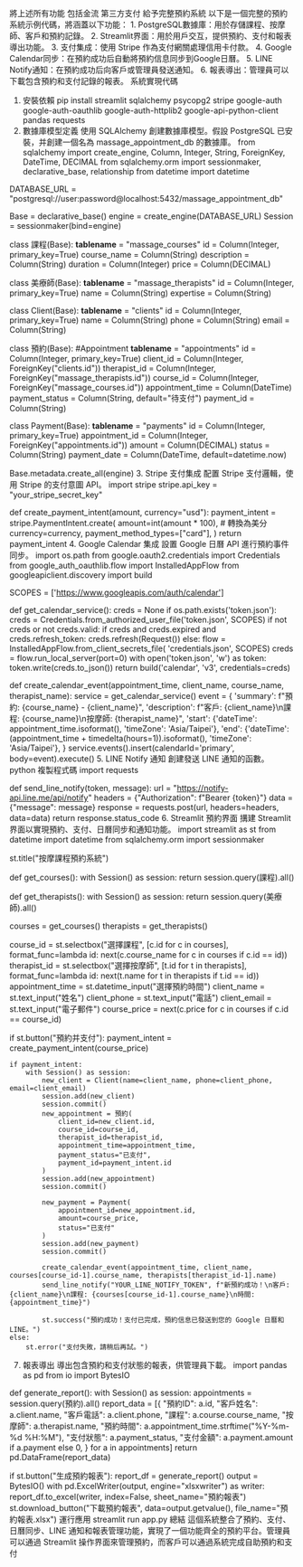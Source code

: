 將上述所有功能 包括金流 第三方支付 給予完整預約系統
以下是一個完整的預約系統示例代碼，將涵蓋以下功能：
    1. PostgreSQL數據庫：用於存儲課程、按摩師、客戶和預約記錄。
    2. Streamlit界面：用於用戶交互，提供預約、支付和報表導出功能。
    3. 支付集成：使用 Stripe 作為支付網關處理信用卡付款。
    4. Google Calendar同步：在預約成功后自動將預約信息同步到Google日曆。
    5. LINE Notify通知：在預約成功后向客戶或管理員發送通知。
    6. 報表導出：管理員可以下載包含預約和支付記錄的報表。
系統實現代碼
1. 安裝依賴
pip install streamlit sqlalchemy psycopg2 stripe google-auth google-auth-oauthlib google-auth-httplib2 google-api-python-client pandas requests
2. 數據庫模型定義
使用 SQLAlchemy 創建數據庫模型。假設 PostgreSQL 已安裝，并創建一個名為 massage_appointment_db 的數據庫。
from sqlalchemy import create_engine, Column, Integer, String, ForeignKey, DateTime, DECIMAL
from sqlalchemy.orm import sessionmaker, declarative_base, relationship
from datetime import datetime

DATABASE_URL = "postgresql://user:password@localhost:5432/massage_appointment_db"

Base = declarative_base()
engine = create_engine(DATABASE_URL)
Session = sessionmaker(bind=engine)

class 課程(Base):
    __tablename__ = "massage_courses"
    id = Column(Integer, primary_key=True)
    course_name = Column(String)
    description = Column(String)
    duration = Column(Integer)
    price = Column(DECIMAL)

class 美療師(Base):
    __tablename__ = "massage_therapists"
    id = Column(Integer, primary_key=True)
    name = Column(String)
    expertise = Column(String)

class Client(Base):
    __tablename__ = "clients"
    id = Column(Integer, primary_key=True)
    name = Column(String)
    phone = Column(String)
    email = Column(String)

class 預約(Base): #Appointment
    __tablename__ = "appointments"
    id = Column(Integer, primary_key=True)
    client_id = Column(Integer, ForeignKey("clients.id"))
    therapist_id = Column(Integer, ForeignKey("massage_therapists.id"))
    course_id = Column(Integer, ForeignKey("massage_courses.id"))
    appointment_time = Column(DateTime)
    payment_status = Column(String, default="待支付")
    payment_id = Column(String)

class Payment(Base):
    __tablename__ = "payments"
    id = Column(Integer, primary_key=True)
    appointment_id = Column(Integer, ForeignKey("appointments.id"))
    amount = Column(DECIMAL)
    status = Column(String)
    payment_date = Column(DateTime, default=datetime.now)

Base.metadata.create_all(engine)
3. Stripe 支付集成 配置 Stripe 支付邏輯，使用 Stripe 的支付意圖 API。
import stripe
stripe.api_key = "your_stripe_secret_key"

def create_payment_intent(amount, currency="usd"):
    payment_intent = stripe.PaymentIntent.create(
        amount=int(amount * 100),  # 轉換為美分
        currency=currency,
        payment_method_types=["card"],
    )
    return payment_intent
4. Google Calendar 集成
設置 Google 日曆 API 進行預約事件同步。
import os.path
from google.oauth2.credentials import Credentials
from google_auth_oauthlib.flow import InstalledAppFlow
from googleapiclient.discovery import build

SCOPES = ['https://www.googleapis.com/auth/calendar']

def get_calendar_service():
    creds = None
    if os.path.exists('token.json'):
        creds = Credentials.from_authorized_user_file('token.json', SCOPES)
    if not creds or not creds.valid:
        if creds and creds.expired and creds.refresh_token:
            creds.refresh(Request())
        else:
            flow = InstalledAppFlow.from_client_secrets_file(
                'credentials.json', SCOPES)
            creds = flow.run_local_server(port=0)
        with open('token.json', 'w') as token:
            token.write(creds.to_json())
    return build('calendar', 'v3', credentials=creds)

def create_calendar_event(appointment_time, client_name, course_name, therapist_name):
    service = get_calendar_service()
    event = {
        'summary': f"預約: {course_name} - {client_name}",
        'description': f"客戶: {client_name}\n課程: {course_name}\n按摩師: {therapist_name}",
        'start': {'dateTime': appointment_time.isoformat(), 'timeZone': 'Asia/Taipei'},
        'end': {'dateTime': (appointment_time + timedelta(hours=1)).isoformat(), 'timeZone': 'Asia/Taipei'},
    }
    service.events().insert(calendarId='primary', body=event).execute()
5. LINE Notify 通知
創建發送 LINE 通知的函數。
python
複製程式碼
import requests

def send_line_notify(token, message):
    url = "https://notify-api.line.me/api/notify"
    headers = {"Authorization": f"Bearer {token}"}
    data = {"message": message}
    response = requests.post(url, headers=headers, data=data)
    return response.status_code
6. Streamlit 預約界面
搆建 Streamlit 界面以實現預約、支付、日曆同步和通知功能。
import streamlit as st
from datetime import datetime
from sqlalchemy.orm import sessionmaker

st.title("按摩課程預約系統")

def get_courses():
    with Session() as session:
        return session.query(課程).all()

def get_therapists():
    with Session() as session:
        return session.query(美療師).all()

courses = get_courses()
therapists = get_therapists()

course_id = st.selectbox("選擇課程", [c.id for c in courses], format_func=lambda id: next(c.course_name for c in courses if c.id == id))
therapist_id = st.selectbox("選擇按摩師", [t.id for t in therapists], format_func=lambda id: next(t.name for t in therapists if t.id == id))
appointment_time = st.datetime_input("選擇預約時間")
client_name = st.text_input("姓名")
client_phone = st.text_input("電話")
client_email = st.text_input("電子郵件")
course_price = next(c.price for c in courses if c.id == course_id)

if st.button("預約并支付"):
    payment_intent = create_payment_intent(course_price)
    
    if payment_intent:
        with Session() as session:
            new_client = Client(name=client_name, phone=client_phone, email=client_email)
            session.add(new_client)
            session.commit()
            new_appointment = 預約(
                client_id=new_client.id,
                course_id=course_id,
                therapist_id=therapist_id,
                appointment_time=appointment_time,
                payment_status="已支付",
                payment_id=payment_intent.id
            )
            session.add(new_appointment)
            session.commit()
            
            new_payment = Payment(
                appointment_id=new_appointment.id,
                amount=course_price,
                status="已支付"
            )
            session.add(new_payment)
            session.commit()

            create_calendar_event(appointment_time, client_name, courses[course_id-1].course_name, therapists[therapist_id-1].name)
            send_line_notify("YOUR_LINE_NOTIFY_TOKEN", f"新預約成功！\n客戶: {client_name}\n課程: {courses[course_id-1].course_name}\n時間: {appointment_time}")

            st.success("預約成功！支付已完成，預約信息已發送到您的 Google 日曆和 LINE。")
    else:
        st.error("支付失敗，請稍后再試。")
7. 報表導出
導出包含預約和支付狀態的報表，供管理員下載。
import pandas as pd
from io import BytesIO

def generate_report():
    with Session() as session:
        appointments = session.query(預約).all()
        report_data = [{
            "預約ID": a.id,
            "客戶姓名": a.client.name,
            "客戶電話": a.client.phone,
            "課程": a.course.course_name,
            "按摩師": a.therapist.name,
            "預約時間": a.appointment_time.strftime("%Y-%m-%d %H:%M"),
            "支付狀態": a.payment_status,
            "支付金額": a.payment.amount if a.payment else 0,
        } for a in appointments]
        return pd.DataFrame(report_data)

if st.button("生成預約報表"):
    report_df = generate_report()
    output = BytesIO()
    with pd.ExcelWriter(output, engine="xlsxwriter") as writer:
        report_df.to_excel(writer, index=False, sheet_name="預約報表")
    st.download_button("下載預約報表", data=output.getvalue(), file_name="預約報表.xlsx")
運行應用 streamlit run app.py
總結 這個系統整合了預約、支付、日曆同步、LINE 通知和報表管理功能，實現了一個功能齊全的預約平台。管理員可以通過 Streamlit 操作界面來管理預約，而客戶可以通過系統完成自助預約和支付
